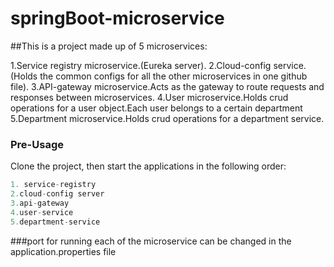 # springBoot-microservice

##This is a project made up of 5 microservices:

1.Service registry microservice.(Eureka server).
2.Cloud-config service.(Holds the common configs for all the other microservices in one github file).
3.API-gateway microservice.Acts as the gateway to route requests and responses between microservices.
4.User microservice.Holds crud operations for a user object.Each user belongs to a certain department
5.Department microservice.Holds crud operations for a department service.

### Pre-Usage
Clone the project,
then start the applications in the following order:
```java
1. service-registry
2.cloud-config server
3.api-gateway
4.user-service
5.department-service
```
###port for running each of the microservice can be changed in the application.properties file
